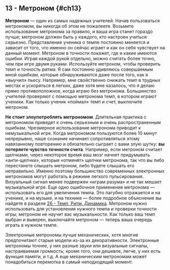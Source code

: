 ## 13 - Метроном {#ch13}

**Метроном** — один из самых надежных учителей. Начав пользоваться метрономом, вы никогда об этом не пожалеете. Возьмите использование метронома за правило, и ваша игра станет гораздо лучше; метроном должен быть у каждого, кто настроен учиться серьезно. Представление ученика о темпе постоянно меняется и зависит от того, что именно он сейчас играет и как он себя чувствует на данный момент. Метроном в точности покажет, где и какие имеются ошибки. Играя каждой рукой отдельно, можно считать более точно, чем при игре двумя руками. Используйте метроном, чтобы проверить темп и точность ритма. Я сам постоянно удивляюсь совершаемым мной ошибкам, которые обнаруживаются даже после того, как я «выучил» пьесу. Например, мне свойственно снижать темп в трудных местах и ускоряться в легких, даже хотя мне казалось, что я делаю прямо противоположное, когда играю без метронома. Большинство учителей проверяют с помощью метронома темп, в котором играют ученики. Как только ученик «поймал» темп и счет, выключите метроном.

**Не стоит злоупотреблять метрономом**. Длительная практика с метрономом приведет к очень серьезным и очень распространенным ошибкам. Чрезмерное использование метронома приводит к немузыкальной игре. Когда метрономом пользуются более 10 минут непрерывно, наше сознание начинает сопротивляться этому навязанному повторению и обязательно сыграет с вами злую шутку: **вы потеряете чувство точности счета**. Например, если метроном считает щелчками, через некоторое время ваш мозг начнет придумывать «анти-щелчки», которые «отменят» щелчки метронома, так что вы либо перестанете слышать метроном, либо будете слышать его неправильно. Именно поэтому большинство современных электронных метрономов могут работать в режиме легкого пульсирования. Визуальный сигнал менее подвержен «играм разума» и не так мешает музыкальной игре. Еще одно ошибочное применение метронома — использовать его для увеличения темпа. Это пагубно отражается и на ученике, и на музыке, и на технике — более подробное объяснение вы найдете в разделе [26 - Темп, Ритм, Динамика](#ch26). Метроном нужно использовать для установления нужного темпа и проверки точности игры; метроном не научит вас музыкальности. Как только ваш темп выбран и выверен, выключайте метроном — теперь ваша очередь играть в нужном темпе.

Электронные метрономы лучше механических, хотя многие предпочитают старые модели из-за их декоративности. Электронные метрономы точнее, у них разные звуки или визуальные сигналы, настраиваемая громкость; кроме того, они дешевле, легче, у них есть функция памяти, и т.д. А еще механическим метрономам может понадобиться перемотка в самый неподходящий момент.
